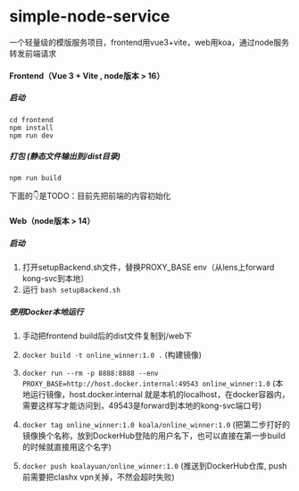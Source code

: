 # simple-node-service
一个轻量级的模版服务项目，frontend用vue3+vite，web用koa，通过node服务转发前端请求



#### Frontend（Vue 3 + Vite , node版本 > 16）

##### 启动

```
cd frontend
npm install
npm run dev
```



##### 打包 (静态文件输出到/dist目录)
```
npm run build
```


下面的👇是TODO：目前先把前端的内容初始化


#### Web（node版本 > 14）

##### 启动

1. 打开setupBackend.sh文件，替换PROXY_BASE env（从lens上forward kong-svc到本地）
2. 运行 ``bash setupBackend.sh ``



##### 使用Docker本地运行
1. 手动把frontend build后的dist文件复制到/web下
2. ``docker build -t online_winner:1.0 .`` (构建镜像)
3. ``docker run --rm -p 8888:8888 --env PROXY_BASE=http://host.docker.internal:49543 online_winner:1.0`` (本地运行镜像，host.docker.internal 就是本机的localhost，在docker容器内，需要这样写才能访问到，49543是forward到本地的kong-svc端口号)

4. ``docker tag online_winner:1.0 koala/online_winner:1.0`` (把第二步打好的镜像换个名称，放到DockerHub登陆的用户名下，也可以直接在第一步build的时候就直接用这个名字)
5. ``docker push koalayuan/online_winner:1.0`` (推送到DockerHub仓库, push前需要把clashx vpn关掉，不然会超时失败)




